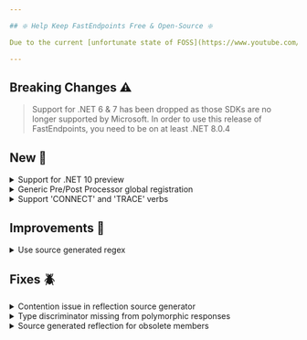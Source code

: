```yaml
---

## ❇️ Help Keep FastEndpoints Free & Open-Source ❇️

Due to the current [unfortunate state of FOSS](https://www.youtube.com/watch?v=H96Va36xbvo), please consider [becoming a sponsor](https://opencollective.com/fast-endpoints) and help us beat the odds to keep the project alive and free for everyone.

---
```


<!-- <details><summary>title text</summary></details> -->

## Breaking Changes ⚠️

> Support for .NET 6 & 7 has been dropped as those SDKs are no longer supported by Microsoft. In order to use this release of FastEndpoints, you need to be on at least .NET 8.0.4

## New 🎉

<details><summary>Support for .NET 10 preview</summary>

You can start targeting `net10.0` SDK in your FE projects now. Currently preview versions of the dependencies are used.

</details>

<details><summary>Generic Pre/Post Processor global registration</summary>

Open generic pre/post processors can now be registered globally using the endpoint configurator func like so:

```cs
app.UseFastEndpoints(c => c.Endpoints.Configurator = ep => ep.PreProcessors(Order.Before, typeof(MyPreProcessor<>)))
```

```cs
sealed class MyPreProcessor<TRequest> : IPreProcessor<TRequest>
{
    public Task PreProcessAsync(IPreProcessorContext<TRequest> ctx, CancellationToken c)
    {
        ...
    }
}
```

</details>

<details><summary>Support 'CONNECT' and 'TRACE' verbs</summary>

The `FastEndpoints.Http` enum and the endpoint base classes now have support for the HTTP `CONNECT` & `TRACE` verbs.

</details>

## Improvements 🚀

<details><summary>Use source generated regex</summary>

Source generated regex is now used whereever possible. Source generated regex was not used before due to having to support older SDK versions.

</details>

## Fixes 🪲

<details><summary>Contention issue in reflection source generator</summary>

The reflection source generator was using some static state which was causing issues in certain usage scenarios, which has now been fixed.

</details>

<details><summary>Type discriminator missing from polymorphic responses</summary>

The type discriminator was not being serialized by STJ when the response type was a base type, due to an oversight in the default response serialized func.

</details>

<details><summary>Source generated reflection for obsolete members</summary>

When source generation happens for obsolete members of classes, the generated file triggered a compiler warning, which has now been correctly handled.

</details>